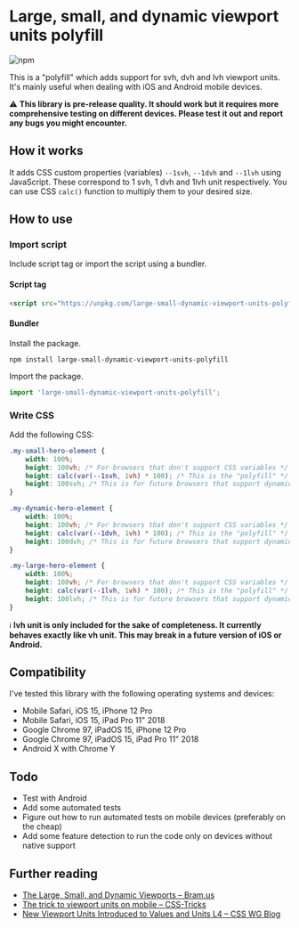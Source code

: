 # Large, small, and dynamic viewport units polyfill

![npm](https://img.shields.io/npm/v/large-small-dynamic-viewport-units-polyfill)

This is a "polyfill" which adds support for svh, dvh and lvh viewport units. It's mainly useful when dealing with iOS and Android mobile devices.

⚠️ **This library is pre-release quality. It should work but it requires more comprehensive testing on different devices. Please test it out and report any bugs you might encounter.**

## How it works

It adds CSS custom properties (variables) `--1svh`, `--1dvh` and `--1lvh` using JavaScript. These correspond to 1 svh, 1 dvh and 1lvh unit respectively. You can use CSS `calc()` function to multiply them to your desired size.

## How to use

### Import script

Include script tag or import the script using a bundler.

#### Script tag

```html
<script src="https://unpkg.com/large-small-dynamic-viewport-units-polyfill@0.0.1/dist/large-small-dynamic-viewport-units-polyfill.min.js"></script>
```

#### Bundler

Install the package.

```shell
npm install large-small-dynamic-viewport-units-polyfill
```

Import the package.

```js
import 'large-small-dynamic-viewport-units-polyfill';
```

### Write CSS

Add the following CSS:

```css
.my-small-hero-element {
    width: 100%;
    height: 100vh; /* For browsers that don't support CSS variables */
    height: calc(var(--1svh, 1vh) * 100); /* This is the "polyfill" */
    height: 100svh; /* This is for future browsers that support dynamic viewport units */
}

.my-dynamic-hero-element {
    width: 100%;
    height: 100vh; /* For browsers that don't support CSS variables */
    height: calc(var(--1dvh, 1vh) * 100); /* This is the "polyfill" */
    height: 100dvh; /* This is for future browsers that support dynamic viewport units */
}

.my-large-hero-element {
    width: 100%;
    height: 100vh; /* For browsers that don't support CSS variables */
    height: calc(var(--1lvh, 1vh) * 100); /* This is the "polyfill" */
    height: 100lvh; /* This is for future browsers that support dynamic viewport units */
}
```

ℹ️ **lvh unit is only included for the sake of completeness. It currently behaves exactly like vh unit. This may break in a future version of iOS or Android.**

## Compatibility

I've tested this library with the following operating systems and devices: 

* Mobile Safari, iOS 15, iPhone 12 Pro
* Mobile Safari, iOS 15, iPad Pro 11" 2018
* Google Chrome 97, iPadOS 15, iPhone 12 Pro
* Google Chrome 97, iPadOS 15, iPad Pro 11" 2018
* Android X with Chrome Y

## Todo

* Test with Android
* Add some automated tests
* Figure out how to run automated tests on mobile devices (preferably on the cheap)
* Add some feature detection to run the code only on devices without native support

## Further reading

* [The Large, Small, and Dynamic Viewports – Bram.us](https://www.bram.us/2021/07/08/the-large-small-and-dynamic-viewports/)
* [The trick to viewport units on mobile – CSS-Tricks](https://css-tricks.com/the-trick-to-viewport-units-on-mobile/)
* [New Viewport Units Introduced to Values and Units L4 – CSS WG Blog](https://www.w3.org/blog/CSS/2021/07/15/css-values-4-viewport-units/)
